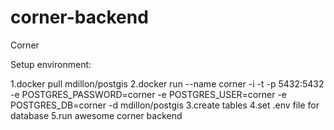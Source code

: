 # corner-backend

Corner

Setup environment:

1.docker pull mdillon/postgis
2.docker run --name corner -i -t -p 5432:5432 -e POSTGRES_PASSWORD=corner -e POSTGRES_USER=corner -e POSTGRES_DB=corner -d mdillon/postgis
3.create tables
4.set .env file for database
5.run awesome corner backend
